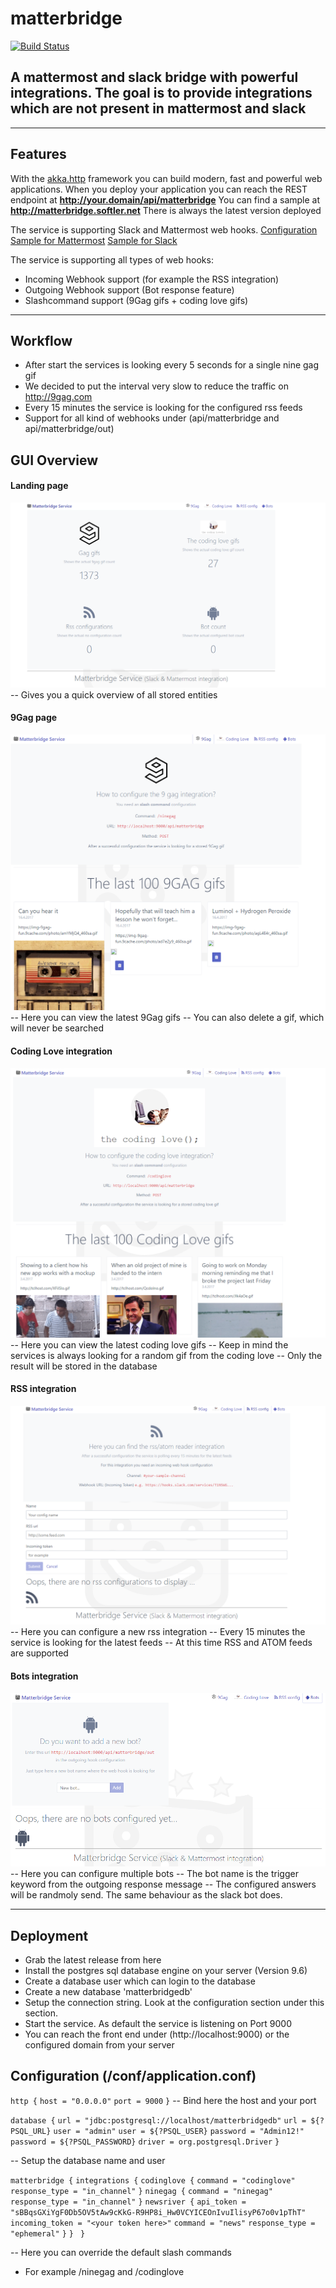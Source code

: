 # matterbridge
[![Build Status](https://travis-ci.org/Freshwood/matterbridge.svg?branch=master)](https://travis-ci.org/Freshwood/matterbridge)
## A mattermost and slack bridge with powerful integrations. The goal is to provide integrations which are not present in mattermost and slack

***

## Features
With the [akka.http](http://doc.akka.io/docs/akka-http/current/scala.html) framework you can build modern, fast and powerful web applications.
When you deploy your application you can reach the REST endpoint at **http://your.domain/api/matterbridge**
You can find a sample at **http://matterbridge.softler.net** 
There is always the latest version deployed

The service is supporting Slack and Mattermost web hooks.
[Configuration Sample for Mattermost](https://docs.mattermost.com/guides/integration.html)
[Sample for Slack](https://api.slack.com/custom-integrations)

The service is supporting all types of web hooks:
* Incoming Webhook support (for example the RSS integration)
* Outgoing Webhook support (Bot response feature)
* Slashcommand support (9Gag gifs + coding love gifs)

***

## Workflow
* After start the services is looking every 5 seconds for a single nine gag gif
* We decided to put the interval very slow to reduce the traffic on http://9gag.com
* Every 15 minutes the service is looking for the configured rss feeds
* Support for all kind of webhooks under (api/matterbridge and api/matterbridge/out)

## GUI Overview

#### Landing page
![](docs/home.PNG)
-- Gives you a quick overview of all stored entities

#### 9Gag page
![](docs/ninegag.PNG)
-- Here you can view the latest 9Gag gifs
-- You can also delete a gif, which will never be searched
#### Coding Love integration
![](docs/codinglove.PNG)
-- Here you can view the latest coding love gifs
-- Keep in mind the services is always looking for a random gif from the coding love
-- Only the result will be stored in the database

#### RSS integration
![](docs/rss.PNG)
-- Here you can configure a new rss integration
-- Every 15 minutes the service is looking for the latest feeds
-- At this time RSS and ATOM feeds are supported

#### Bots integration
![](docs/bots.PNG)
-- Here you can configure multiple bots
-- The bot name is the trigger keyword from the outgoing response message
-- The configured answers will be randmoly send. The same behaviour as the slack bot does.
****

## Deployment
* Grab the latest release from here
* Install the postgres sql database engine on your server (Version 9.6)
* Create a database user which can login to the database
* Create a new database 'matterbridgedb'
* Setup the connection string. Look at the configuration section under this section.
* Start the service. As default the service is listening on Port 9000
* You can reach the front end under (http://localhost:9000) or the configured domain from your server

## Configuration (/conf/application.conf)
`http {`
  `host = "0.0.0.0"`
  `port = 9000`
`}`
-- Bind here the host and your port

`database {`
  `url = "jdbc:postgresql://localhost/matterbridgedb"`
  `url = ${?PSQL_URL}`
  `user = "admin"`
  `user = ${?PSQL_USER}`
  `password = "Admin12!"`
  `password = ${?PSQL_PASSWORD}`
  `driver = org.postgresql.Driver`
`}`

-- Setup the database name and user

`matterbridge {`
  `integrations {`
    `codinglove {`
      `command = "codinglove"`
      `response_type = "in_channel"`
    `}`
    `ninegag {`
      `command = "ninegag"`
      `response_type = "in_channel"`
    `}`
    `newsriver {`
      `api_token = "sBBqsGXiYgF0Db5OV5tAw9cKkG-R9HP8i_Hw0VCYICEOnIvuIlisyP67o0v1pThT"`
      `incoming_token = "<your token here>"`
      `command = "news"`
      `response_type = "ephemeral"`
    `}`
  `}`
` }`

-- Here you can override the default slash commands
* For example /ninegag and /codinglove

